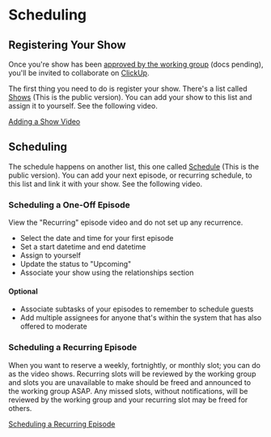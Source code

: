 # Scheduling

## Registering Your Show

Once you're show has been [approved by the working group](https://github.com/cncf/cloudnativetv/blob/main/operations/SUBMISSION.md) (docs pending), you'll be invited to collaborate on [ClickUp](https://clickup.com).

The first thing you need to do is register your show. There's a list called [Shows](https://share.clickup.com/b/h/6-50857969-2/15964e46bb6e053) (This is the public version). You can add your show to this list and assign it to yourself. See the following video.

[Adding a Show Video](https://i.rawko.de/xQubpgzp)

## Scheduling

The schedule happens on another list, this one called [Schedule](https://share.clickup.com/c/h/4epg0-8/ae2b516012c6394) (This is the public version). You can add your next episode, or recurring schedule, to this list and link it with your show. See the following video.

### Scheduling a One-Off Episode

View the "Recurring" episode video and do not set up any recurrence.

- Select the date and time for your first episode
- Set a start datetime and end datetime
- Assign to yourself
- Update the status to "Upcoming"
- Associate your show using the relationships section

#### Optional

- Associate subtasks of your episodes to remember to schedule guests
- Add multiple assignees for anyone that's within the system that has also offered to moderate

### Scheduling a Recurring Episode

When you want to reserve a weekly, fortnightly, or monthly slot; you can do as the video shows. Recurring slots will be reviewed by the working group and slots you are unavailable to make should be freed and announced to the working group ASAP. Any missed slots, without notifications, will be reviewed by the working group and your recurring slot may be freed for others.

[Scheduling a Recurring Episode](https://i.rawko.de/QwuER7oQ)
